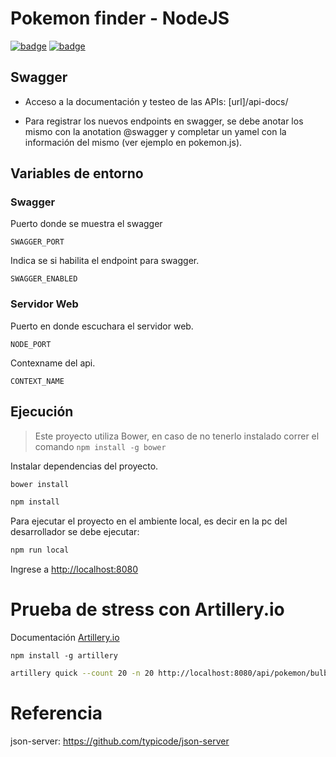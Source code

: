 # Pokemon finder - NodeJS
[![badge](https://img.shields.io/static/v1.svg?style=flat-square&label=Node&message=v10.15.1&color=brightgreen&logo=node.js)](https://nodejs.org/es/ "Node.js website")
[![badge](https://img.shields.io/static/v1.svg?style=flat-square&label=Npm&message=v6.14.5&color=brightgreen&logo=npm)](https://www.npmjs.com/ "Npm website")
## Swagger
+ Acceso a la documentación y testeo de las APIs: [url]/api-docs/
* Para registrar los nuevos endpoints en swagger, se debe anotar los mismo con la
anotation @swagger y completar un yamel con la información del mismo (ver ejemplo en pokemon.js).

## Variables de entorno

### Swagger
Puerto donde se muestra el swagger
```
SWAGGER_PORT
```
Indica se si habilita el endpoint para swagger.
```
SWAGGER_ENABLED
```
### Servidor Web
Puerto en donde escuchara el servidor web.
```
NODE_PORT
```
Contexname del api.
```
CONTEXT_NAME
```

## Ejecución
>Este proyecto utiliza Bower, en caso de no tenerlo instalado correr el comando `npm install -g bower`

Instalar dependencias del proyecto. 

```sh
bower install
```

```sh
npm install
```
Para ejecutar el proyecto en el ambiente local, es decir en la pc del desarrollador se debe ejecutar:
```sh
npm run local
```
Ingrese a [http://localhost:8080](http://localhost:8080)

# Prueba de stress con Artillery.io
Documentación [Artillery.io](https://artillery.io/docs/)
```
npm install -g artillery
```

```sh
artillery quick --count 20 -n 20 http://localhost:8080/api/pokemon/bulbasaur
```

# Referencia

json-server: https://github.com/typicode/json-server